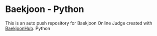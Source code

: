 # Baekjoon - Python
This is an auto push repository for Baekjoon Online Judge created with [BaekjoonHub](https://github.com/BaekjoonHub/BaekjoonHub).
Python
